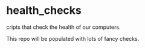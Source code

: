 # health_checks
cripts that check the health of our computers.

This repo will be populated with lots of fancy checks.
